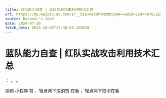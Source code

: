```yaml
---
title: 蓝队能力自查 | 红队实战攻击利用技术汇总
url: https://mp.weixin.qq.com/s?__biz=Mzk0MTMzMDUyOA==&mid=2247497852&idx=1&sn=4b81a9977c41b5fdcd06b20533f8c267
source: Doonsec's feed
date: 2024-07-20
fetch_date: 2025-10-06T17:40:08.150818
---
```


# 蓝队能力自查 | 红队实战攻击利用技术汇总

：
，
。

视频
小程序
赞
，轻点两下取消赞
在看
，轻点两下取消在看